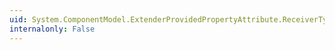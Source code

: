 ```yaml
---
uid: System.ComponentModel.ExtenderProvidedPropertyAttribute.ReceiverType
internalonly: False
---
```

